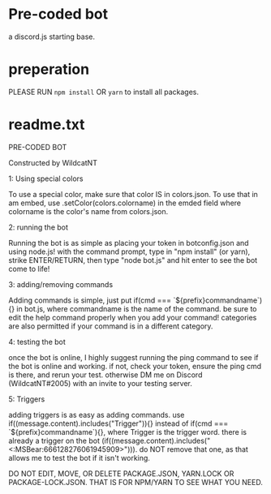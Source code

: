 # Pre-coded bot
a discord.js starting base.

# preperation
PLEASE RUN `npm install` OR `yarn` to install all packages.

# readme.txt
PRE-CODED BOT

Constructed by WildcatNT

1: Using special colors

To use a special color, make sure that color IS in colors.json. 
To use that in am embed, use .setColor(colors.colorname) in the 
emded field where colorname is the color's name from colors.json.

2: running the bot 

Running the bot is as simple as placing your token in botconfig.json
and using node.js! with the command prompt, type in "npm install" 
(or yarn), strike ENTER/RETURN, then type "node bot.js" and hit enter 
to see the bot come to life!

3: adding/removing commands

Adding commands is simple, just put if(cmd === \`${prefix}commandname\`){}
in bot.js, where commandname is the name of the command. be sure to edit
the help command properly when you add your command! categories are also
permitted if your command is in a different category.

4: testing the bot

once the bot is online, I highly suggest running the ping command to see if
the bot is online and working. if not, check your token, ensure the ping cmd
is there, and rerun your test. otherwise DM me on Discord (WildcatNT#2005) with
an invite to your testing server. 

5: Triggers

adding triggers is as easy as adding commands. use if((message.content).includes("Trigger")){}
instead of if(cmd === \`${prefix}commandname\`){}, where Trigger is the trigger word. there is already
a trigger on the bot (if((message.content).includes("<:MSBear:666128276061945909>"))). do NOT remove
that one, as that allows me to test the bot if it isn't working.

DO NOT EDIT, MOVE, OR DELETE PACKAGE.JSON, YARN.LOCK OR PACKAGE-LOCK.JSON. THAT IS FOR NPM/YARN TO SEE WHAT YOU NEED.